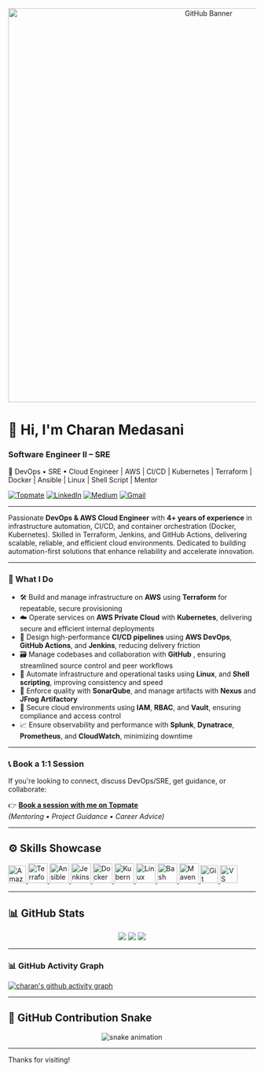 <div align="center">
  <img src="https://github.com/MEDASANI-CHARAN/MEDASANI-CHARAN/blob/main/git_banner5.png" alt="GitHub Banner" width="800"/>
</div>

# 👋 Hi, I'm Charan Medasani

### Software Engineer II – SRE  
🚀 DevOps • SRE • Cloud Engineer | AWS | CI/CD | Kubernetes | Terraform | Docker | Ansible | Linux | Shell Script | Mentor 

[![Topmate](https://img.shields.io/badge/Topmate-Book%20a%201:1-green?logo=meetup&style=flat)](https://topmate.io/charan_medasani)
[![LinkedIn](https://img.shields.io/badge/LinkedIn-Connect-blue?logo=linkedin&style=flat)](https://www.linkedin.com/in/charan-medasani/)
[![Medium](https://img.shields.io/badge/Medium-Blogs-black?logo=medium&style=flat)](https://medium.com/@medasanicharan66)
[![Gmail](https://img.shields.io/badge/Email-medasanicharan66@gmail.com-red?logo=gmail&style=flat)](mailto:medasanicharan66@gmail.com)

---

Passionate **DevOps & AWS Cloud Engineer** with **4+ years of experience** in infrastructure automation, CI/CD, and container orchestration (Docker, Kubernetes). Skilled in Terraform, Jenkins, and GitHub Actions, delivering scalable, reliable, and efficient cloud environments. Dedicated to building automation-first solutions that enhance reliability and accelerate innovation.

---

<!-- ### 🧰 Tech Stack

- **OS**                       : Linux
- **Cloud**                    : AWS   
- **CI/CD**                    : Jenkins, GitHub Actions
- **SCM**                      : GitHub
- **IaC**                      : Terraform  
- **Configuration Management** : Ansible
- **containerization**         : Docker
- **Container Orchestration**  : Kubernetes 
- **Scripting**                : Shell, Python  
- **Monitoring**               : Prometheus, Grafana, Elk stack, CloudWatch
- **Security**                 : IAM, RBAC 
- **Scanning Tools**           : SonarQube, Veracode, ECR Scan

--- -->

### 🔧 What I Do

- 🛠️ Build and manage infrastructure on **AWS**  using **Terraform** for repeatable, secure provisioning  
- ☁️ Operate services on **AWS Private Cloud** with **Kubernetes**, delivering secure and efficient internal deployments  
- 🚀 Design high-performance **CI/CD pipelines** using **AWS DevOps**, **GitHub Actions**, and **Jenkins**, reducing delivery friction  
- 🗃️ Manage codebases and collaboration with **GitHub** , ensuring streamlined source control and peer workflows  
- 🤖 Automate infrastructure and operational tasks using **Linux**, and **Shell scripting**, improving consistency and speed  
- 🧪 Enforce quality with **SonarQube**, and manage artifacts with **Nexus** and **JFrog Artifactory**  
- 🔐 Secure cloud environments using **IAM**, **RBAC**, and **Vault**, ensuring compliance and access control  
- 📈 Ensure observability and performance with **Splunk**, **Dynatrace**, **Prometheus**, and **CloudWatch**, minimizing downtime

---

### 📞 Book a 1:1 Session

If you're looking to connect, discuss DevOps/SRE, get guidance, or collaborate:

👉 [**Book a session with me on Topmate**](https://topmate.io/charan_medasani)  
*(Mentoring • Project Guidance • Career Advice)*

---

## ⚙️ Skills Showcase

<p align="left">
  <!-- AWS -->
<a href="https://aws.amazon.com" target="_blank" rel="noreferrer">
  <img src="https://raw.githubusercontent.com/danielcranney/readme-generator/main/public/icons/skills/aws-colored.svg" width="36" height="36" alt="Amazon Web Services" />
</a>

  <!-- IaC / Automation -->
  <a href="https://www.terraform.io/" target="_blank">
    <img src="https://cdn.jsdelivr.net/gh/devicons/devicon/icons/terraform/terraform-original.svg" width="40" height="40" alt="Terraform" />
  </a>
  <a href="https://www.ansible.com/" target="_blank">
    <img src="https://cdn.jsdelivr.net/gh/devicons/devicon/icons/ansible/ansible-original.svg" width="40" height="40" alt="Ansible" />
  </a>

  <!-- CI/CD -->
  <a href="https://www.jenkins.io/" target="_blank">
    <img src="https://cdn.jsdelivr.net/gh/devicons/devicon/icons/jenkins/jenkins-original.svg" width="40" height="40" alt="Jenkins" />
  </a>

  <!-- Containers -->
  <a href="https://www.docker.com/" target="_blank">
    <img src="https://cdn.jsdelivr.net/gh/devicons/devicon/icons/docker/docker-original.svg" width="40" height="40" alt="Docker" />
  </a>
  <a href="https://kubernetes.io/" target="_blank">
    <img src="https://cdn.jsdelivr.net/gh/devicons/devicon/icons/kubernetes/kubernetes-plain.svg" width="40" height="40" alt="Kubernetes" />
  </a>

  <!-- OS & Scripting -->
  <a href="https://www.linux.org/" target="_blank">
    <img src="https://cdn.jsdelivr.net/gh/devicons/devicon/icons/linux/linux-original.svg" width="40" height="40" alt="Linux" />
  </a>
  <a href="https://www.gnu.org/software/bash/" target="_blank">
    <img src="https://cdn.jsdelivr.net/gh/devicons/devicon/icons/bash/bash-original.svg" width="40" height="40" alt="Bash" />
  </a>
  <a href="https://maven.apache.org/" target="_blank">
    <img src="https://cdn.jsdelivr.net/gh/devicons/devicon/icons/maven/maven-original.svg" width="40" height="40" alt="Maven" />
  </a>
  <a href="https://git-scm.com/" target="_blank" rel="noreferrer">
  <img src="https://raw.githubusercontent.com/danielcranney/readme-generator/main/public/icons/skills/git-colored.svg" width="36" height="36" alt="Git" />
</a>
<a href="https://code.visualstudio.com/" target="_blank" rel="noreferrer">
  <img src="https://raw.githubusercontent.com/danielcranney/readme-generator/main/public/icons/skills/visualstudiocode.svg" width="36" height="36" alt="VS Code" />
</a>
</p>

---

## 📊 GitHub Stats

<div align="center">
  <img src="https://github-readme-stats.vercel.app/api?username=MEDASANI-CHARAN&theme=tokyonight&hide_border=false&include_all_commits=true&count_private=true"/>
  <img src="https://nirzak-streak-stats.vercel.app/?user=MEDASANI-CHARAN&theme=dark&hide_border=false" />
  <img src="https://github-readme-stats.vercel.app/api/top-langs/?username=MEDASANI-CHARAN&theme=dark&hide_border=false&layout=compact" />
</div>

---

### 📊 GitHub Activity Graph
[![charan's github activity graph](https://github-readme-activity-graph.vercel.app/graph?username=MEDASANI-CHARAN&theme=tokyo-night)](https://github.com/ashutosh00710/github-readme-activity-graph)

---

## 🐍 GitHub Contribution Snake

<div align="center">
  <img src="https://github.com/MEDASANI-CHARAN/MEDASANI-CHARAN/blob/output/github-contribution-grid-snake.svg" alt="snake animation" />
</div>

---


Thanks for visiting!